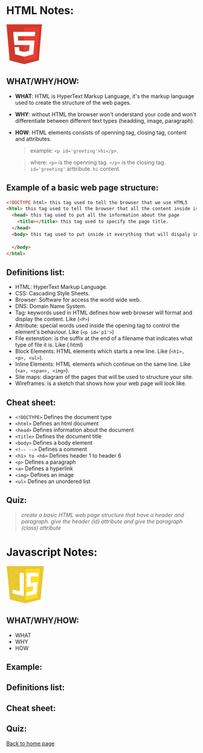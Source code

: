 # HTML Notes:
![HTML](img/html.png)
## WHAT/WHY/HOW:
+ **WHAT**: HTML is HyperText Markup Language, it's the markup language used to create the structure of the web pages.

+ **WHY**: without HTML the browser won't understand your code and won't differentiate between different text types (headding, image, paragraph).

+ **HOW**: HTML elements consists of openning tag, closing tag, content and attributes.
  > example: `<p id='greeting'>hi</p>`.

  > where:  `<p>` is the openning tag.
  > `</p>` is the closing tag.
  > `id='greeting'` arttribute.
  > `hi` content.
## Example of a basic web page structure:
  ```HTML
  <!DOCTYPE html> this tag used to tell the browser that we use HTML5
  <html> this tag used to tell the browser that all the content inside is HTML
    <head> this tag used to put all the information about the page
      <title></title> this tag used to specify the page title.
    </head>
    <body> this tag used to put inside it everything that will dispaly in the page window.

    </body>
  </html>
  ```
## Definitions list:
+ HTML: HyperText Markup Language.
+ CSS: Cascading Style Sheets.
+ Browser: Software for access the world wide web.
+ DNS: Domain Name System.
+ Tag: keywords used in HTML defines how web browser will format and display the content. Like (`<P>`)
+ Attribute: special words used inside the opening tag to control the element's behaviour. Like (`<p id='p1'>`)
+ File extenstion: is the suffix at the end of a filename that indicates what type of file it is. Like (.html)
+ Block Elements: HTML elements which starts a new line. Like (`<h1>, <p>, <ul>`).
+ Inline Elements: HTML elements which continue on the same line. Like (`<a>, <span>, <img>`).
+ Site maps: diagram of the pages that will be used to structure your site. 
+ Wireframes: is a sketch that shows how your web page will look like.
## Cheat sheet:
+ `<!DOCTYPE>` Defines the document type
+ `<html>` Defines an html document
+ `<head>` Defines information about the document
+ `<title>` Defines the document title
+ `<body>` Defines a body element
+ `<!-- -->` Defines a comment
+ `<h1> to <h6>` Defines header 1 to header 6 
+ `<p>` Defines a paragraph
+ `<a>` Defines a hyperlink
+ `<img>` Defines an image
+ `<ul>` Defines an unordered list

## Quiz:
 > *create a basic HTML web page structure that have a header and paragraph. give the header (id) attribute and give the paragraph (class) attribute*
# Javascript Notes:
![JS](img/js.png)
## WHAT/WHY/HOW:
+ WHAT
+ WHY
+ HOW
## Example:
## Definitions list:
## Cheat sheet:
## Quiz:



[Back to home page](../README.md)